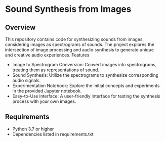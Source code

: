 
# Sound Synthesis from Images
## Overview

This repository contains code for synthesizing sounds from images, considering images as spectrograms of sounds. The project explores the intersection of image processing and audio synthesis to generate unique and creative audio experiences.
Features

- Image to Spectrogram Conversion: Convert images into spectrograms, treating them as representations of sound.
- Sound Synthesis: Utilize the spectrograms to synthesize corresponding audio signals.
- Experimentation Notebook: Explore the initial concepts and experiments in the provided Jupyter notebook.
- Easy-to-Use Interface: A user-friendly interface for testing the synthesis process with your own images.

## Requirements

- Python 3.7 or higher
- Dependencies listed in requirements.txt